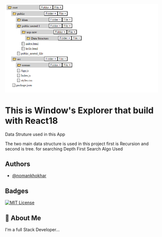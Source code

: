 ![Project Screenshot](./windows_explorer.PNG)
# This is Window's Explorer that build with React18

Data Struture used in this App

The two main data structure is used in this project first is Recursion and second is tree. for searching Depth First Search Algo Used

## Authors

- [@nomankhokhar](https://www.github.com/nomankhokhar)

## Badges

[![MIT License](https://img.shields.io/badge/License-MIT-green.svg)](https://choosealicense.com/licenses/mit/)

## 🚀 About Me

I'm a full Stack Developer...